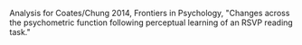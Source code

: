 Analysis for Coates/Chung 2014, Frontiers in Psychology, "Changes across the psychometric function following perceptual learning of an RSVP reading task."
